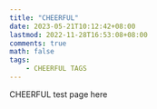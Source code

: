 ```yaml
---
title: "CHEERFUL"
date: 2023-05-21T10:12:42+08:00
lastmod: 2022-11-28T16:53:08+08:00
comments: true
math: false
tags:
    - CHEERFUL TAGS
---
```


CHEERFUL test page here